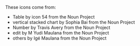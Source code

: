These icons come from:

* Table by icon 54 from the Noun Project
* vertical stacked chart by Sophia Bai from the Noun Project
* Number by Travis Avery from the Noun Project
* edit by M Yudi Maulana from the Noun Project
* others by Igé Maulana from the Noun Project